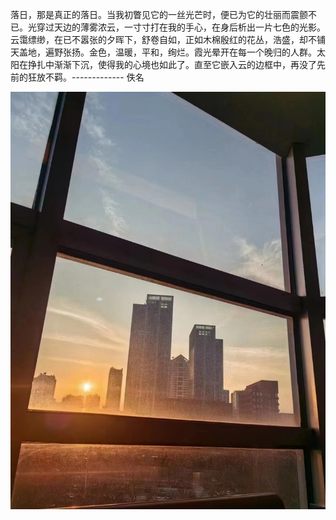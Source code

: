 ​       落日，那是真正的落日。当我初瞥见它的一丝光芒时，便已为它的壮丽而震颤不已。光穿过天边的薄雾浓云，一寸寸打在我的手心，在身后析出一片七色的光影。云霭缥缈，在已不嚣张的夕晖下，舒卷自如，正如木棉殷红的花丛，浩盛，却不铺天盖地，遍野张扬。金色，温暖，平和，绚烂。霞光晕开在每一个晚归的人群。太阳在挣扎中渐渐下沉，使得我的心境也如此了。直至它嵌入云的边框中，再没了先前的狂放不羁。
​                                                                                                               ------------- 佚名

![image-20230304224433012](夕阳西下.assets/image-20230304224433012.png)